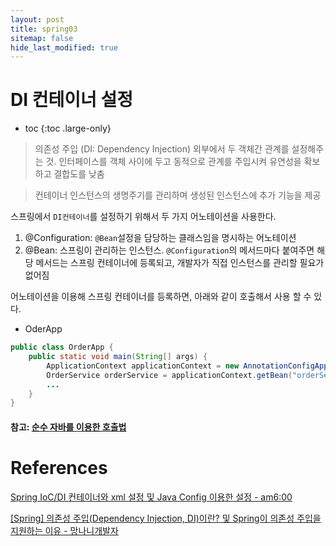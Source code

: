 ```yaml
---
layout: post
title: spring03
sitemap: false
hide_last_modified: true
---
```

# DI 컨테이너 설정

* toc
{:toc .large-only}

> 의존성 주입 (DI: Dependency Injection)
> 외부에서 두 객체간 관계를 설정해주는 것. 인터페이스를 객체 사이에 두고 동적으로 관계를 주입시켜 유연성을 확보하고 결합도를 낮춤

> 컨테이너
> 인스턴스의 생명주기를 관리하며 생성된 인스턴스에 추가 기능을 제공

스프링에서 ```DI컨테이너```를 설정하기 위해서 두 가지 어노테이션을 사용한다.

1. @Configuration: ```@Bean```설정을 담당하는 클래스임을 명시하는 어노테이션
2. @Bean: 스프링이 관리하는 인스턴스. ```@Configuration```의 메서드마다 붙여주면 해당 메서드는 스프링 컨테이너에 등록되고, 개발자가 직접 인스턴스를 관리할 필요가 없어짐

어노테이션을 이용해 스프링 컨테이너를 등록하면, 아래와 같이 호출해서 사용 할 수 있다.

- OderApp

```JAVA
public class OrderApp {
	public static void main(String[] args) {
		ApplicationContext applicationContext = new AnnotationConfigApplicationContext(AppConfig.class);
		OrderService orderService = applicationContext.getBean("orderService", OrderService.class);
        ...
    }
}
```

#### 참고: [순수 자바를 이용한 호출법](https://seouljoy.github.io/java/2024-01-07-java09/)

# References

[Spring IoC/DI 컨테이너와 xml 설정 및 Java Config 이용한 설정 - am6:00](https://develop-log-sj.tistory.com/3)

[[Spring] 의존성 주입(Dependency Injection, DI)이란? 및 Spring이 의존성 주입을 지원하는 이유 - 망나니개발자](https://mangkyu.tistory.com/150)